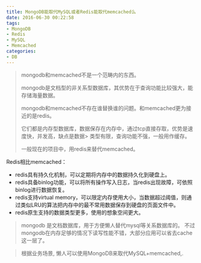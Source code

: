 ```yaml
---
title: MongoDB能取代MySQL或者Redis能取代memcached么
date: 2016-06-30 00:22:58
tags:
- MongoDB
- Redis
- MySQL
- Memcached
categories:
- DB
---
```




> mongodb和memcached不是一个范畴内的东西。
> 
> mongodb是文档型的非关系型数据库，其优势在于查询功能比较强大，能存储海量数据。
> 
> mongodb和memcached不存在谁替换谁的问题。和memcached更为接近的是redis。
> 
> 它们都是内存型数据库，数据保存在内存中，通过tcp直接存取，优势是速度快，并发高，缺点是数据> 类型有限，查询功能不强，一般用作缓存。
> 
> 一般现在的项目中，用redis来替代memcached。

<!-- more -->

Redis相比memcached：

- redis具有持久化机制，可以定期将内存中的数据持久化到硬盘上。
- redis具备binlog功能，可以将所有操作写入日志，当redis出现故障，可依照binlog进行数据恢复。
- redis支持virtual memory，可以限定内存使用大小，当数据超过阈值，则通过类似LRU的算法把内存中的最不常用数据保存到硬盘的页面文件中。
- redis原生支持的数据类型更多，使用的想象空间更大。



> mongodb 是文档数据库，用于方便懒人替代mysql等关系数据库的。
> 不过mongodb在内存足够的情况下读写性能不错，大部分应用可以省去cache这一层了。

> 根据业务场景, 懒人可以使用MongoDB来取代MySQL+memcached,.